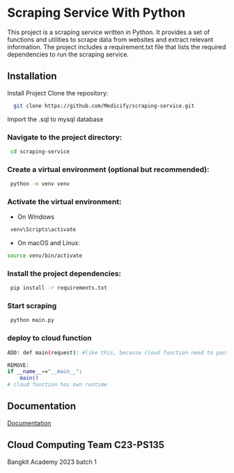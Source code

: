 # Scraping Service With Python

This project is a scraping service written in Python. It provides a set of functions and utilities to scrape data from websites and extract relevant information. The project includes a requirement.txt file that lists the required dependencies to run the scraping service.

## Installation

Install Project
Clone the repository:

```bash
  git clone https://github.com/Medicify/scraping-service.git
```

Import the .sql to mysql database

### Navigate to the project directory:

```bash
 cd scraping-service
```

### Create a virtual environment (optional but recommended):

```bash
 python -m venv venv
```

### Activate the virtual environment:

- On Windows

```bash
 venv\Scripts\activate

```

- On macOS and Linux:

```bash
source venv/bin/activate

```

### Install the project dependencies:

```bash
 pip install -r requirements.txt

```

### Start scraping

```bash
 python main.py

```

### deploy to cloud function

```bash
ADD: def main(request): #like this, because cloud function need to pass request argument to entry point function

REMOVE:
if __name__=="__main__":
    main()
# cloud function has own runtime

```

## Documentation

[Documentation](https://www.python.org/doc/)

## Cloud Computing Team C23-PS135

Bangkit Academy 2023 batch 1
